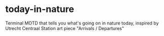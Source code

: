 # today-in-nature
Terminal MOTD that tells you what's going on in nature today, inspired by Utrecht Centraal Station art piece "Arrivals / Departures"
